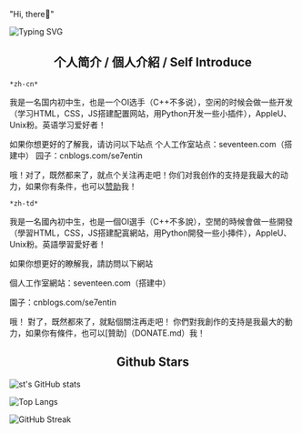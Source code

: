"Hi, there👋"

![Typing SVG](https://readme-typing-svg.demolab.com?font=Fira+Code&pause=1000&random=false&width=435&lines=Never+Give+Up)

<h2 align="center">个人简介 / 個人介紹 / Self Introduce</h2>

`*zh-cn*`

我是一名国内初中生，也是一个OI选手（C++不多说），空闲的时候会做一些开发（学习HTML，CSS，JS搭建配置网站，用Python开发一些小插件），AppleU、Unix粉。英语学习爱好者！

如果你想更好的了解我，请访问以下站点
个人工作室站点：seventeen.com（搭建中）
园子：cnblogs.com/se7entin

哦！对了，既然都来了，就点个关注再走吧！你们对我创作的支持是我最大的动力，如果你有条件，也可以[赞助](DONATE.md)我！

`*zh-td*`

我是一名國內初中生，也是一個OI選手（C++不多說），空閒的時候會做一些開發（學習HTML，CSS，JS搭建配寘網站，用Python開發一些小挿件），AppleU、Unix粉。英語學習愛好者！

如果你想更好的瞭解我，請訪問以下網站

個人工作室網站：seventeen.com（搭建中）

園子：cnblogs.com/se7entin

哦！ 對了，既然都來了，就點個關注再走吧！ 你們對我創作的支持是我最大的動力，如果你有條件，也可以[贊助]（DONATE.md）我！

<h2 align="center">Github Stars</h2>

![st's GitHub stats](https://github-readme-stats.vercel.app/api?username=se7entin&show_icons=true)

![Top Langs](https://github-readme-stats.vercel.app/api/top-langs/?username=se7entin&layout=compact)

![GitHub Streak](https://streak-stats.demolab.com/?user=se7entin)
